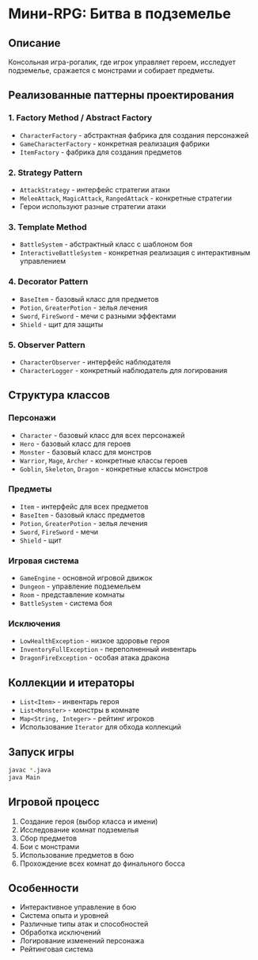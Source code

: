 # Мини-RPG: Битва в подземелье

## Описание
Консольная игра-рогалик, где игрок управляет героем, исследует подземелье, сражается с монстрами и собирает предметы.

## Реализованные паттерны проектирования

### 1. Factory Method / Abstract Factory
- `CharacterFactory` - абстрактная фабрика для создания персонажей
- `GameCharacterFactory` - конкретная реализация фабрики
- `ItemFactory` - фабрика для создания предметов

### 2. Strategy Pattern
- `AttackStrategy` - интерфейс стратегии атаки
- `MeleeAttack`, `MagicAttack`, `RangedAttack` - конкретные стратегии
- Герои используют разные стратегии атаки

### 3. Template Method
- `BattleSystem` - абстрактный класс с шаблоном боя
- `InteractiveBattleSystem` - конкретная реализация с интерактивным управлением

### 4. Decorator Pattern
- `BaseItem` - базовый класс для предметов
- `Potion`, `GreaterPotion` - зелья лечения
- `Sword`, `FireSword` - мечи с разными эффектами
- `Shield` - щит для защиты

### 5. Observer Pattern
- `CharacterObserver` - интерфейс наблюдателя
- `CharacterLogger` - конкретный наблюдатель для логирования

## Структура классов

### Персонажи
- `Character` - базовый класс для всех персонажей
- `Hero` - базовый класс для героев
- `Monster` - базовый класс для монстров
- `Warrior`, `Mage`, `Archer` - конкретные классы героев
- `Goblin`, `Skeleton`, `Dragon` - конкретные классы монстров

### Предметы
- `Item` - интерфейс для всех предметов
- `BaseItem` - базовый класс предметов
- `Potion`, `GreaterPotion` - зелья лечения
- `Sword`, `FireSword` - мечи
- `Shield` - щит

### Игровая система
- `GameEngine` - основной игровой движок
- `Dungeon` - управление подземельем
- `Room` - представление комнаты
- `BattleSystem` - система боя

### Исключения
- `LowHealthException` - низкое здоровье героя
- `InventoryFullException` - переполненный инвентарь
- `DragonFireException` - особая атака дракона

## Коллекции и итераторы
- `List<Item>` - инвентарь героя
- `List<Monster>` - монстры в комнате
- `Map<String, Integer>` - рейтинг игроков
- Использование `Iterator` для обхода коллекций

## Запуск игры
```bash
javac *.java
java Main
```

## Игровой процесс
1. Создание героя (выбор класса и имени)
2. Исследование комнат подземелья
3. Сбор предметов
4. Бои с монстрами
5. Использование предметов в бою
6. Прохождение всех комнат до финального босса

## Особенности
- Интерактивное управление в бою
- Система опыта и уровней
- Различные типы атак и способностей
- Обработка исключений
- Логирование изменений персонажа
- Рейтинговая система
